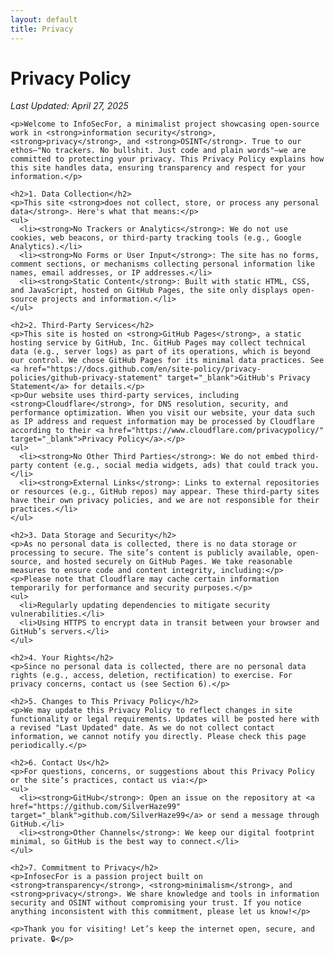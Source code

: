 ```yaml
---
layout: default
title: Privacy
---
```


<main>
    <h1>Privacy Policy</h1>
    <p><em>Last Updated: April 27, 2025</em></p>
    
    <p>Welcome to InfoSecFor, a minimalist project showcasing open-source work in <strong>information security</strong>, <strong>privacy</strong>, and <strong>OSINT</strong>. True to our ethos—"No trackers. No bullshit. Just code and plain words"—we are committed to protecting your privacy. This Privacy Policy explains how this site handles data, ensuring transparency and respect for your information.</p>

    <h2>1. Data Collection</h2>
    <p>This site <strong>does not collect, store, or process any personal data</strong>. Here's what that means:</p>
    <ul>
      <li><strong>No Trackers or Analytics</strong>: We do not use cookies, web beacons, or third-party tracking tools (e.g., Google Analytics).</li>
      <li><strong>No Forms or User Input</strong>: The site has no forms, comment sections, or mechanisms collecting personal information like names, email addresses, or IP addresses.</li>
      <li><strong>Static Content</strong>: Built with static HTML, CSS, and JavaScript, hosted on GitHub Pages, the site only displays open-source projects and information.</li>
    </ul>

    <h2>2. Third-Party Services</h2>
    <p>This site is hosted on <strong>GitHub Pages</strong>, a static hosting service by GitHub, Inc. GitHub Pages may collect technical data (e.g., server logs) as part of its operations, which is beyond our control. We chose GitHub Pages for its minimal data practices. See <a href="https://docs.github.com/en/site-policy/privacy-policies/github-privacy-statement" target="_blank">GitHub's Privacy Statement</a> for details.</p>
    <p>Our website uses third-party services, including <strong>Cloudflare</strong>, for DNS resolution, security, and performance optimization. When you visit our website, your data such as IP address and request information may be processed by Cloudflare according to their <a href="https://www.cloudflare.com/privacypolicy/" target="_blank">Privacy Policy</a>.</p>
    <ul>
      <li><strong>No Other Third Parties</strong>: We do not embed third-party content (e.g., social media widgets, ads) that could track you.</li>
      <li><strong>External Links</strong>: Links to external repositories or resources (e.g., GitHub repos) may appear. These third-party sites have their own privacy policies, and we are not responsible for their practices.</li>
    </ul>

    <h2>3. Data Storage and Security</h2>
    <p>As no personal data is collected, there is no data storage or processing to secure. The site’s content is publicly available, open-source, and hosted securely on GitHub Pages. We take reasonable measures to ensure code and content integrity, including:</p>
    <p>Please note that Cloudflare may cache certain information temporarily for performance and security purposes.</p>
    <ul>
      <li>Regularly updating dependencies to mitigate security vulnerabilities.</li>
      <li>Using HTTPS to encrypt data in transit between your browser and GitHub’s servers.</li>
    </ul>

    <h2>4. Your Rights</h2>
    <p>Since no personal data is collected, there are no personal data rights (e.g., access, deletion, rectification) to exercise. For privacy concerns, contact us (see Section 6).</p>

    <h2>5. Changes to This Privacy Policy</h2>
    <p>We may update this Privacy Policy to reflect changes in site functionality or legal requirements. Updates will be posted here with a revised "Last Updated" date. As we do not collect contact information, we cannot notify you directly. Please check this page periodically.</p>

    <h2>6. Contact Us</h2>
    <p>For questions, concerns, or suggestions about this Privacy Policy or the site’s practices, contact us via:</p>
    <ul>
      <li><strong>GitHub</strong>: Open an issue on the repository at <a href="https://github.com/SilverHaze99" target="_blank">github.com/SilverHaze99</a> or send a message through GitHub.</li>
      <li><strong>Other Channels</strong>: We keep our digital footprint minimal, so GitHub is the best way to connect.</li>
    </ul>

    <h2>7. Commitment to Privacy</h2>
    <p>InfosecFor is a passion project built on <strong>transparency</strong>, <strong>minimalism</strong>, and <strong>privacy</strong>. We share knowledge and tools in information security and OSINT without compromising your trust. If you notice anything inconsistent with this commitment, please let us know!</p>

    <p>Thank you for visiting! Let’s keep the internet open, secure, and private. 🔒</p>

</main>
